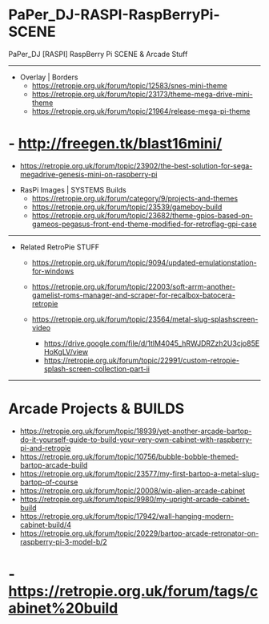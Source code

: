 # PaPer_DJ-RASPI-RaspBerryPi-SCENE
PaPer_DJ [RASPI] RaspBerry Pi SCENE &amp; Arcade Stuff

---------------------------------------------------------------------

* Overlay | Borders
  - https://retropie.org.uk/forum/topic/12583/snes-mini-theme
  - https://retropie.org.uk/forum/topic/23173/theme-mega-drive-mini-theme
  - https://retropie.org.uk/forum/topic/21964/release-mega-pi-theme
#  - http://freegen.tk/blast16mini/
   - https://retropie.org.uk/forum/topic/23902/the-best-solution-for-sega-megadrive-genesis-mini-on-raspberry-pi

* RasPi Images | SYSTEMS Builds
  - https://retropie.org.uk/forum/category/9/projects-and-themes
  - https://retropie.org.uk/forum/topic/23539/gameboy-build
  - https://retropie.org.uk/forum/topic/23682/theme-gpios-based-on-gameos-pegasus-front-end-theme-modified-for-retroflag-gpi-case
  
--------------------------------------------------------------------
  
* Related RetroPie STUFF
  - https://retropie.org.uk/forum/topic/9094/updated-emulationstation-for-windows
  - https://retropie.org.uk/forum/topic/22003/soft-arrm-another-gamelist-roms-manager-and-scraper-for-recalbox-batocera-retropie
  
  
  - https://retropie.org.uk/forum/topic/23564/metal-slug-splashscreen-video
      - https://drive.google.com/file/d/1tlM4045_hRWJDRZzh2U3cjo85EHoKgLV/view
      - https://retropie.org.uk/forum/topic/22991/custom-retropie-splash-screen-collection-part-ii
 
--------------------------------------------------------------------

# Arcade Projects & BUILDS

  - https://retropie.org.uk/forum/topic/18939/yet-another-arcade-bartop-do-it-yourself-guide-to-build-your-very-own-cabinet-with-raspberry-pi-and-retropie
  - https://retropie.org.uk/forum/topic/10756/bubble-bobble-themed-bartop-arcade-build
  - https://retropie.org.uk/forum/topic/23577/my-first-bartop-a-metal-slug-bartop-of-course
  - https://retropie.org.uk/forum/topic/20008/wip-alien-arcade-cabinet
  - https://retropie.org.uk/forum/topic/9980/my-upright-arcade-cabinet-build
  - https://retropie.org.uk/forum/topic/17942/wall-hanging-modern-cabinet-build/4
  - https://retropie.org.uk/forum/topic/20229/bartop-arcade-retronator-on-raspberry-pi-3-model-b/2
  
  
#  - https://retropie.org.uk/forum/tags/cabinet%20build


